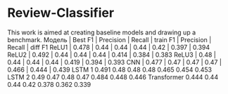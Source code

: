 # Review-Classifier
This work is aimed at creating baseline models and drawing up a benchmark.
Модель | Best F1 | Precision | Recall | train F1 | Precision | Recall | diff F1
ReLU1 | 0.478 | 0.44 | 0.44 | 0.44 | 0.42 | 0.397 | 0.394
ReLU2 | 0.492 | 0.44 | 0.44 | 0.44 | 0.414 | 0.384 | 0.383
ReLU3 | 0.48 | 0.44 | 0.44 | 0.44 | 0.419 | 0.394 | 0.393
CNN | 0.477 | 0.47 | 0.47 | 0.47 | 0.466 | 0.444 | 0.439
LSTM 1	0.491	0.48	0.48	0.48	0.465	0.454	0.453
LSTM 2	0.49	0.47	0.48	0.47	0.484	0.448	0.446
Transformer	0.444	0.44	0.44	0.42	0.378	0.362	0.339
